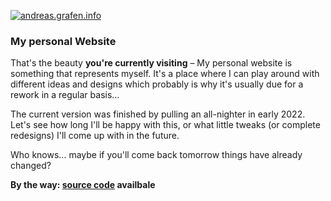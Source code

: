 [![andreas.grafen.info](assets/img/aginfo.jpg)](https://github.com/andreasgrafen/andreasgrafen)

### My personal Website

That's the beauty **you're currently visiting** – My personal website is something that represents myself. It's a place where I can play around with different ideas and designs which probably is why it's usually due for a rework in a regular basis…

The current version was finished by pulling an all-nighter in early 2022. Let's see how long I'll be happy with this, or what little tweaks (or complete redesigns) I'll come up with in the future.

Who knows… maybe if you'll come back tomorrow things have already changed?

**By the way: [source code](https://github.com/andreasgrafen/andreasgrafen) availbale**